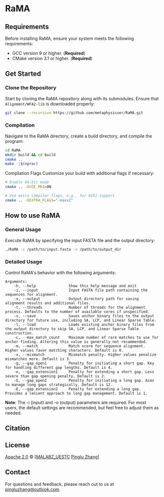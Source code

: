 ﻿# RaMA

## Requirements
Before installing RaMA, ensure your system meets the following requirements:
- GCC version 9 or higher. (**Required**)
- CMake version 3.1 or higher. (**Required**)

## Get Started
### Clone the Repository
Start by cloning the RaMA repository along with its submodules. Ensure that `Alignment/WFA2-lib` is downloaded properly:
~~~sh
git clone --recursive https://github.com/metaphysicser/RaMA.git
~~~
### Compilation
Navigate to the RaMA directory, create a build directory, and compile the program:
~~~sh
cd RaMA 
mkdir build && cd build
cmake ..
make -j$(nproc)
~~~
Compilation Flags
Customize your build with additional flags if necessary:
~~~sh
# Enable 64-bit mode
cmake .. -DUSE_M64=ON

# Use extra compiler flags, e.g., for AVX2 support
cmake .. -DEXTRA_FLAGS="-mavx2"
~~~

## How to use RaMA
### General Usage
Execute RaMA by specifying the input FASTA file and the output directory:
~~~sh
./RaMA -i /path/to/input.fasta -o /path/to/output_dir
~~~

### Detailed Usage
Control RaMA's behavior with the following arguments:
~~~
Arguments:
    -h, --help               Show this help message and exit 
    -i, --input              Input FASTA file path containing the sequences for alignment.
    -o, --output             Output directory path for saving alignment results and additional files.
    -t, --threads            Number of threads for the alignment process. Defaults to the number of available cores if unspecified.
    -s, --save               Saves anchor binary files to the output directory for future use, including SA, LCP, and Linear Sparse Table.
    -l, --load               Loads existing anchor binary files from the output directory to skip SA, LCP, and Linear Sparse Table construction.
    -c, --max_match_count    Maximum number of rare matches to use for anchor finding. Altering this value is generally not recommended.
    -m, --match              Match score for sequence alignment. Higher values favor matching characters. Default is 0.
    -x, --mismatch           Mismatch penalty. Higher values penalize mismatches more. Default is 3.
    -g, --gap_open1          Penalty for initiating a short gap. Key for handling different gap lengths. Default is 4.
    -e, --gap_extension1     Penalty for extending a short gap. Less severe than gap opening penalty. Default is 2.
    -G, --gap_open2          Penalty for initiating a long gap. Aims to manage long gaps strategically. Default is 12.
    -E, --gap_extension2     Penalty for extending a long gap. Provides a lenient approach to long gap management. Default is 1.
~~~
**Note**: The -i (input) and -o (output) parameters are required. For most users, the default settings are recommended, but feel free to adjust them as needed.

## Citation

## License
[Apache 2.0](https://github.com/metaphysicser/RaMA/blob/master/LICENSE) © [[MALABZ_UESTC](https://github.com/malabz) [Pinglu Zhang](https://github.com/metaphysicser)]

## Contact
For questions and feedback, please reach out to us at [pingluzhang@outlook.com](pingluzhang@outlook.com).